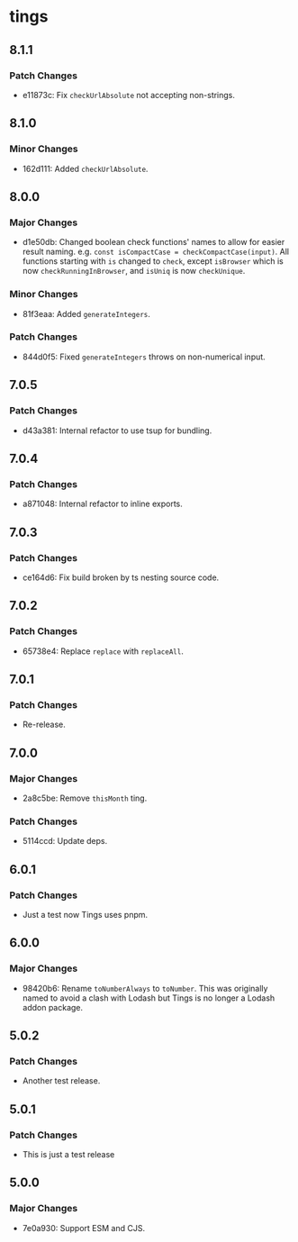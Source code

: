 # tings

## 8.1.1

### Patch Changes

- e11873c: Fix `checkUrlAbsolute` not accepting non-strings.

## 8.1.0

### Minor Changes

- 162d111: Added `checkUrlAbsolute`.

## 8.0.0

### Major Changes

- d1e50db: Changed boolean check functions' names to allow for easier result
  naming. e.g. `const isCompactCase = checkCompactCase(input)`. All functions
  starting with `is` changed to `check`, except `isBrowser` which is now
  `checkRunningInBrowser`, and `isUniq` is now `checkUnique`.

### Minor Changes

- 81f3eaa: Added `generateIntegers`.

### Patch Changes

- 844d0f5: Fixed `generateIntegers` throws on non-numerical input.

## 7.0.5

### Patch Changes

- d43a381: Internal refactor to use tsup for bundling.

## 7.0.4

### Patch Changes

- a871048: Internal refactor to inline exports.

## 7.0.3

### Patch Changes

- ce164d6: Fix build broken by ts nesting source code.

## 7.0.2

### Patch Changes

- 65738e4: Replace `replace` with `replaceAll`.

## 7.0.1

### Patch Changes

- Re-release.

## 7.0.0

### Major Changes

- 2a8c5be: Remove `thisMonth` ting.

### Patch Changes

- 5114ccd: Update deps.

## 6.0.1

### Patch Changes

- Just a test now Tings uses pnpm.

## 6.0.0

### Major Changes

- 98420b6: Rename `toNumberAlways` to `toNumber`. This was originally named to
  avoid a clash with Lodash but Tings is no longer a Lodash addon package.

## 5.0.2

### Patch Changes

- Another test release.

## 5.0.1

### Patch Changes

- This is just a test release

## 5.0.0

### Major Changes

- 7e0a930: Support ESM and CJS.
